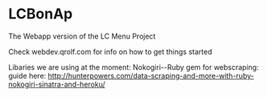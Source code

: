 # LCBonAp
The Webapp version of the LC Menu Project

Check webdev.qrolf.com for info on how to get things started

Libaries we are using at the moment:
Nokogiri--Ruby gem for webscraping: guide here:
http://hunterpowers.com/data-scraping-and-more-with-ruby-nokogiri-sinatra-and-heroku/
